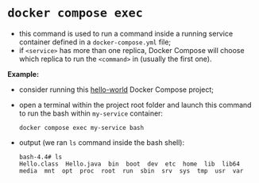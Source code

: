 # `docker compose exec`

- this command is used to run a command inside a running service container defined in a `docker-compose.yml` file;
- if `<service>` has more than one replica, Docker Compose will choose which replica to run the `<command>` in (usually the first one).

**Example:**

- consider running this [hello-world](../../list-check-service/compose-top/compose_top.md) Docker Compose project;
- open a terminal within the project root folder and launch this command to run the bash within `my-service` container:

    ```commandline
    docker compose exec my-service bash
    ```

- output (we ran `ls` command inside the bash shell):

    ```commandline
    bash-4.4# ls
    Hello.class  Hello.java  bin  boot  dev  etc  home  lib  lib64	media  mnt  opt  proc  root  run  sbin	srv  sys  tmp  usr  var
    ```
